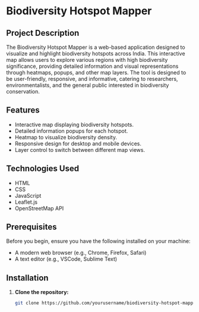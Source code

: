 # Biodiversity Hotspot Mapper

## Project Description

The Biodiversity Hotspot Mapper is a web-based application designed to visualize and highlight biodiversity hotspots across India. This interactive map allows users to explore various regions with high biodiversity significance, providing detailed information and visual representations through heatmaps, popups, and other map layers. The tool is designed to be user-friendly, responsive, and informative, catering to researchers, environmentalists, and the general public interested in biodiversity conservation.

## Features

- Interactive map displaying biodiversity hotspots.
- Detailed information popups for each hotspot.
- Heatmap to visualize biodiversity density.
- Responsive design for desktop and mobile devices.
- Layer control to switch between different map views.

## Technologies Used

- HTML
- CSS
- JavaScript
- Leaflet.js
- OpenStreetMap API

## Prerequisites

Before you begin, ensure you have the following installed on your machine:

- A modern web browser (e.g., Chrome, Firefox, Safari)
- A text editor (e.g., VSCode, Sublime Text)

## Installation

1. **Clone the repository:**
   ```sh
   git clone https://github.com/yourusername/biodiversity-hotspot-mapper.git
